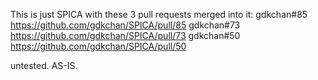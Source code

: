 This is just SPICA with these 3 pull requests merged into it:
gdkchan#85 https://github.com/gdkchan/SPICA/pull/85
gdkchan#73 https://github.com/gdkchan/SPICA/pull/73
gdkchan#50 https://github.com/gdkchan/SPICA/pull/50

untested. AS-IS.

